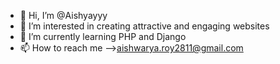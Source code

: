 - 👋 Hi, I’m @Aishyayyy
- 👀 I’m interested in creating attractive and engaging websites
- 🌱 I’m currently learning PHP and Django
- 📫 How to reach me -->aishwarya.roy2811@gmail.com

<!---
Aishyayyy/Aishyayyy is a ✨ special ✨ repository because its `README.md` (this file) appears on your GitHub profile.
You can click the Preview link to take a look at your changes.
--->
